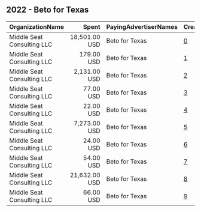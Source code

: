 ## 2022 - Beto for Texas 
|OrganizationName|Spent|PayingAdvertiserNames|CreativeUrls|Impressions|Genders|AgeBrackets|CountryCodes|BillingAddresses|CandidateBallotInformation|
|:---|---:|:---|:---|---:|:---|:---|:---|:---|:---|
|Middle Seat Consulting  LLC|18,501.00 USD|Beto for Texas|[0](https://www.snap.com/political-ads/asset/0e2ff649af2da629a9ab4ecef073195e7d485bd4cd1b635cb7648abd45a81901?mediaType=mp4)|769,444||18+|united states|"Po Box 21600,Washington,20009,US"|Beto for Texas|
|Middle Seat Consulting  LLC|179.00 USD|Beto for Texas|[1](https://www.snap.com/political-ads/asset/9e60cd8b821b62fed4770738fcb69ce12fb62dc2f1d142c2c1ba352fceadcbaa?mediaType=mp4)|27,585||18+|united states|"Po Box 21600,Washington,20009,US"|Beto for Texas|
|Middle Seat Consulting  LLC|2,131.00 USD|Beto for Texas|[2](https://www.snap.com/political-ads/asset/184ee9d63cd96603acf4dc54da38f1828036b873233f4caed5348a56166cb299?mediaType=mp4)|76,973||18+|united states|"Po Box 21600,Washington,20009,US"|Beto for Texas|
|Middle Seat Consulting  LLC|77.00 USD|Beto for Texas|[3](https://www.snap.com/political-ads/asset/9e60cd8b821b62fed4770738fcb69ce12fb62dc2f1d142c2c1ba352fceadcbaa?mediaType=mp4)|11,286||18+|united states|"Po Box 21600,Washington,20009,US"|Beto for Texas|
|Middle Seat Consulting  LLC|22.00 USD|Beto for Texas|[4](https://www.snap.com/political-ads/asset/9596c0a587d71346bd4b59ce78503ab3241b60a688a4a6666900e4e3f9a24c57?mediaType=mp4)|4,398||18+|united states|"Po Box 21600,Washington,20009,US"|Beto for Texas|
|Middle Seat Consulting  LLC|7,273.00 USD|Beto for Texas|[5](https://www.snap.com/political-ads/asset/9666048f0cde993e50ee4495cc9af90e9a8c9d518c7c32df0141d4ed8979b788?mediaType=mp4)|310,537||18+|united states|"Po Box 21600,Washington,20009,US"|Beto for Texas|
|Middle Seat Consulting  LLC|24.00 USD|Beto for Texas|[6](https://www.snap.com/political-ads/asset/9596c0a587d71346bd4b59ce78503ab3241b60a688a4a6666900e4e3f9a24c57?mediaType=mp4)|4,410||18+|united states|"Po Box 21600,Washington,20009,US"|Beto for Texas|
|Middle Seat Consulting  LLC|54.00 USD|Beto for Texas|[7](https://www.snap.com/political-ads/asset/9e60cd8b821b62fed4770738fcb69ce12fb62dc2f1d142c2c1ba352fceadcbaa?mediaType=mp4)|10,921||18+|united states|"Po Box 21600,Washington,20009,US"|Beto for Texas|
|Middle Seat Consulting  LLC|21,632.00 USD|Beto for Texas|[8](https://www.snap.com/political-ads/asset/590e8f5468b0e05d3f30aff10a204520951701e71e4d54e77cbb026929b1e034?mediaType=mp4)|571,542||18+|united states|"Po Box 21600,Washington,20009,US"|Beto for Texas|
|Middle Seat Consulting  LLC|66.00 USD|Beto for Texas|[9](https://www.snap.com/political-ads/asset/9596c0a587d71346bd4b59ce78503ab3241b60a688a4a6666900e4e3f9a24c57?mediaType=mp4)|14,652||18+|united states|"Po Box 21600,Washington,20009,US"|Beto for Texas|
